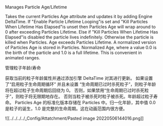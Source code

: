 Manages Particle Age/Lifetime 

Takes the current Particles Age attribute and updates it by adding Engine DeltaTime.
If "Enable Particle Lifetime Looping"is set and "Kill Particles When Lifetime Has Elapsed"is unset then Particles Age will wrap around to 0 after exceeding Particles Lifetime.
Else if "Kill Particles When Lifetime Has Elapsed"is disabled the particle lives indefinitely.
Otherwise the particle is killed when Particles. Age exceeds Particles Lifetime.
A normalized version of Particles Age is stored in Particles. Normalized Age, where a value 0.0 is the birth of the particle and 1.0 is a full lifetime. This is convenient in animated ranges.

管理粒子年龄/寿命

获取当前的粒子年龄属性并通过添加引擎 DeltaTime 对其进行更新。
如果设置了“启用粒子生命周期循环” 并且未设置 “生命周期已过时杀死粒子”，则粒子年龄将在超过粒子生命周期后回绕为 0。
否则，如果禁用“生命周期已过时杀死粒子”，则粒子将无限期地存在。
否则当粒子被杀死时粒子被杀死。年龄超过粒子寿命。
Particles Age 的标准化版本存储在 Particles 中。归一化年龄，其中值 0.0 是粒子的诞生，1.0 是完整的生命周期。这在动画范围内很方便。



![[../../../../_Config/Attatchment/Pasted image 20220506144016.png]]